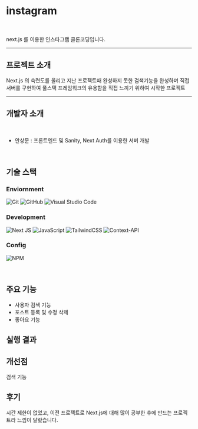 # instagram
<br>

next.js 를 이용한 인스타그램 클론코딩입니다.


---




## 프로젝트 소개

Next.js 의 숙련도를 올리고 지난 프로젝트때 완성하지 못한 검색기능을 완성하며 직접 서버를 구현하여 풀스택 프레임워크의 유용함을 직접 느끼기 위하여 시작한 프로젝트

---
## 개발자 소개

<br>

* 안상문 : 프론트엔드 및 Sanity, Next Auth를 이용한 서버 개발
  
<br>

## 기술 스택

### Enviornment

![Git](https://img.shields.io/badge/git-%23F05033.svg?style=for-the-badge&logo=git&logoColor=white)
 ![GitHub](https://img.shields.io/badge/github-%23121011.svg?style=for-the-badge&logo=github&logoColor=white)
 ![Visual Studio Code](https://img.shields.io/badge/Visual%20Studio%20Code-0078d7.svg?style=for-the-badge&logo=visual-studio-code&logoColor=white)

### Development

![Next JS](https://img.shields.io/badge/Next-black?style=for-the-badge&logo=next.js&logoColor=white)
![JavaScript](https://img.shields.io/badge/javascript-%23323330.svg?style=for-the-badge&logo=javascript&logoColor=%23F7DF1E)
![TailwindCSS](https://img.shields.io/badge/tailwindcss-%2338B2AC.svg?style=for-the-badge&logo=tailwind-css&logoColor=white)
![Context-API](https://img.shields.io/badge/Context--Api-000000?style=for-the-badge&logo=react)


### Config

![NPM](https://img.shields.io/badge/NPM-%23CB3837.svg?style=for-the-badge&logo=npm&logoColor=white)

<br>

## 주요 기능

* 사용자 검색 기능
* 포스트 등록 및 수정 삭제
* 좋아요 기능
  

## 실행 결과



## 개선점

검색 기능

## 후기
 
시간 제한이 없었고, 이전 프로젝트로 Next.js에 대해 많이 공부한 후에 만드는 프로젝트라 느낌이 달랐습니다.

